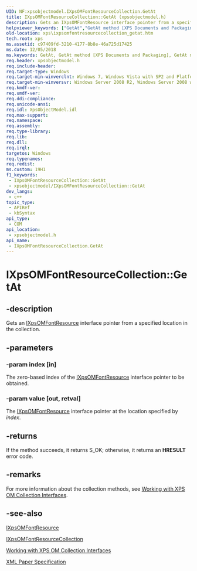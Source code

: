```yaml
---
UID: NF:xpsobjectmodel.IXpsOMFontResourceCollection.GetAt
title: IXpsOMFontResourceCollection::GetAt (xpsobjectmodel.h)
description: Gets an IXpsOMFontResource interface pointer from a specified location in the collection.
helpviewer_keywords: ["GetAt","GetAt method [XPS Documents and Packaging]","GetAt method [XPS Documents and Packaging]","IXpsOMFontResourceCollection interface","IXpsOMFontResourceCollection interface [XPS Documents and Packaging]","GetAt method","IXpsOMFontResourceCollection.GetAt","IXpsOMFontResourceCollection::GetAt","xps.ixpsomfontresourcecollection_getat","xpsobjectmodel/IXpsOMFontResourceCollection::GetAt"]
old-location: xps\ixpsomfontresourcecollection_getat.htm
tech.root: xps
ms.assetid: c97409fd-3210-4177-8b8e-46a725d17425
ms.date: 12/05/2018
ms.keywords: GetAt, GetAt method [XPS Documents and Packaging], GetAt method [XPS Documents and Packaging],IXpsOMFontResourceCollection interface, IXpsOMFontResourceCollection interface [XPS Documents and Packaging],GetAt method, IXpsOMFontResourceCollection.GetAt, IXpsOMFontResourceCollection::GetAt, xps.ixpsomfontresourcecollection_getat, xpsobjectmodel/IXpsOMFontResourceCollection::GetAt
req.header: xpsobjectmodel.h
req.include-header: 
req.target-type: Windows
req.target-min-winverclnt: Windows 7, Windows Vista with SP2 and Platform Update for Windows Vista [desktop apps \| UWP apps]
req.target-min-winversvr: Windows Server 2008 R2, Windows Server 2008 with SP2 and Platform Update for Windows Server 2008 [desktop apps \| UWP apps]
req.kmdf-ver: 
req.umdf-ver: 
req.ddi-compliance: 
req.unicode-ansi: 
req.idl: XpsObjectModel.idl
req.max-support: 
req.namespace: 
req.assembly: 
req.type-library: 
req.lib: 
req.dll: 
req.irql: 
targetos: Windows
req.typenames: 
req.redist: 
ms.custom: 19H1
f1_keywords:
 - IXpsOMFontResourceCollection::GetAt
 - xpsobjectmodel/IXpsOMFontResourceCollection::GetAt
dev_langs:
 - c++
topic_type:
 - APIRef
 - kbSyntax
api_type:
 - COM
api_location:
 - xpsobjectmodel.h
api_name:
 - IXpsOMFontResourceCollection.GetAt
---
```


# IXpsOMFontResourceCollection::GetAt


## -description

Gets an <a href="/windows/desktop/api/xpsobjectmodel/nn-xpsobjectmodel-ixpsomfontresource">IXpsOMFontResource</a> interface pointer from a specified location in the collection.

## -parameters

### -param index [in]

The zero-based index of the <a href="/windows/desktop/api/xpsobjectmodel/nn-xpsobjectmodel-ixpsomfontresource">IXpsOMFontResource</a> interface pointer to be obtained.

### -param value [out, retval]

The <a href="/windows/desktop/api/xpsobjectmodel/nn-xpsobjectmodel-ixpsomfontresource">IXpsOMFontResource</a> interface pointer at the location specified by <i>index</i>.

## -returns

If the method succeeds, it returns S_OK; otherwise, it returns an <b>HRESULT</b> error code.

## -remarks

For more information about the collection methods, see  <a href="/previous-versions/windows/desktop/dd372931(v=vs.85)">Working with XPS OM Collection Interfaces</a>.

## -see-also

<a href="/windows/desktop/api/xpsobjectmodel/nn-xpsobjectmodel-ixpsomfontresource">IXpsOMFontResource</a>



<a href="/windows/desktop/api/xpsobjectmodel/nn-xpsobjectmodel-ixpsomfontresourcecollection">IXpsOMFontResourceCollection</a>



<a href="/previous-versions/windows/desktop/dd372931(v=vs.85)">Working with XPS OM Collection Interfaces</a>



<a href="https://en.wikipedia.org/wiki/Open_XML_Paper_Specification">XML Paper Specification</a>